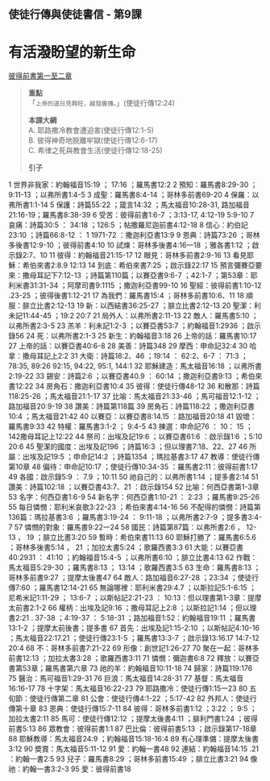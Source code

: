 ## 使徒行傳與使徒書信 - 第9課
# 有活潑盼望的新生命
[彼得前書第一至二章](https://www.biblegateway.com/quicksearch/?quicksearch=彼得前書1-2&qs_version=CUVMPT)

>**重點**  
>「`上帝的道日見興旺，越發廣傳。`」(使徒行傳12:24)
>
>**本課大綱**  
>A. 耶路撒冷教會遭迫害(使徒行傳12:1-5)  
>B. 彼得神奇地脱離牢獄(使徒行傳12:6-17)  
>C. 希律之死與教會生活(使徒行傳12:18-25)  
>
>**引子**  

1 世界非我家：約翰福音15:19 ； 17:16 ；羅馬書12:2
2 預知：羅馬書8:29-30 ；9:11-13 ；以弗所書1:4-5
3 成聖：羅馬書8:4-14 ；哥林多前書69-20
4 保羅：以弗所書1:1-14
5 保護：詩篇55:22 ；箴言14:32 ；馬太福音10:28-31, 路加福音21:16-19；羅馬書8:38-39
6 受苦：彼得前書1:6-7 ；3:13-17, 4:12-19 5:9-10
7 哀痛：詩篇30:5 ： 34:18 ；126:5 ；帖撒羅尼迦前書4:12-18
8 信心：約伯記23:10 ；詩篇66:8-12 ： 1 1971-72 ：撒迦利亞書13:9
9 恩典：詩篇73:26 ；哥林多後書12:9-10 ；彼得前書4:10
10 試煉：哥林多後書4:16一18 ；雅各書1:12 ；啟示錄2:7、10
11 彼得：約翰福音21:15-17
12 眼見：哥林多前書2:9-16
13 看見耶穌：希伯來書2:8.9 12:13
14 到底：希伯來書7:25 ；啟示錄22:17
15 預言彌賽亞要來：撒母耳記下7:12-13 ；詩篇第110篇；以賽亞書9:6-7 ；42:1-7 ；第53章：耶利米書31:31-34 ；阿摩司書9:1115 ；撒迦利亞書99-10
16 聖經：彼得前書1:10-12 .23-25 ；彼得後書1:12-21
17 為我們：羅馬書15:4 ；哥林多前書10:6、11
18 順服：腓立比書2:12-13
19 新：以西結書36:25-27 ；腓立比書2:12-13
20 聖潔：利未記11:44-45 ；19:2 20:7
21 局外人：以弗所書2:11-13
22 敵人：羅馬書5:10 ；以弗所書2:3-5
23 羔羊：利未記1:2-3 ；以賽亞書53:7 ；約翰福音1:2936 ；啟示錄56
24 死：以弗所書2:1-3
25 新生：約翰福音3:18
26 上帝的話：羅馬書10:17
27 上帝的話：以賽亞書40:6-8
28 美善：詩篇348
29 摩西：申命記32:4
30 哈拿：撒母耳記上2:2
31 大衛：詩篇18:2、46 ；19:14 ： 62:2、6-7 ： 71:3 ；78:35, 89:26 92:15, 94:22, 95:1, 144:1
32 耶穌建造：馬太福音16:18 ；以弗所書2:19-22
33 錫安：詩篇2:6 ；以賽亞書40.9 ： 60:14 ；撒迦利亞書9:13 ；希伯來書12:22
34 房角石：撒迦利亞書10:4
35 彼得：使徒行傳48-12
36 和散那：詩篇118:25-26 ；馬太福音21:1-17
37 比喻：馬太福音21:33-46 ；馬可福音12:1-12 ；路加福音20:9-19
38 讚美：詩篇第118篇
39 房角石：詩篇118:22 ；撒迦利亞書10:4 ；馬太福音21:42
40 以賽亞：以賽亞書8:14.15 ：路加福音20:18
41 毀壞：羅馬書9:33
42 特權：羅馬書3:1-2 ； 9:4-5
43 揀選：申命記76 ： 10： 15 ；142撒母耳記上12:22
44 祭司：出埃及記19:6 ；以賽亞書61:6 ：啟示錄1:6 ；5:10 20:6
45 聖潔的國度：出埃及記196 ；詩篇16:3 ；但以理書7:18、22、27
46 所屬：出埃及記19:5 ；申命記14:2 ；詩篇1354 ；瑪拉基書3:17
47 教導：使徒行傳第10章
48 偏待：申命記10:17 ；使徒行傳10:34-35 ：羅馬書2:11：彼得前書1:17
49 各國：啟示錄5:9 ： 7.9 ；10:11
50 祂自己的：以弗所書1:14 ；提多書2:14
51 讚美：詩篇102:18 ；以賽亞書43:7、21 ：啟示錄154
52 比喻：何西亞書第1-3章
53 名字：何西亞書1:6-9
54 新名字：何西亞書1:10-21 ： 2:23 ；羅馬書9:25-26
55 每日憐憫：耶利米哀歌3:22-23 ；希伯來書4:14-16
56 不配得的憐憫：詩篇第136篇：瑪拉基書3:6 ；羅馬書3:19-24 ： 9:11-18 ；以弗所書2:7-9 ；提多書3:4-7
57 憐憫的對象：羅馬書9:22一24
58 國民：詩篇第87篇：以弗所書2:6 ， 12-13 ， 19 ；腓立比晝3:20
59 暫時：希伯來書11:13
60 耶穌打勝了：羅馬書6:5.6 ；哥林多後書5:14 ， 21 ；加拉太書5:24 ；歌羅西書3:3
61 大能：以賽亞書40:2931 ： 41:10 ；約翰福音15:4-5 ；以弗所書6:10 ；腓立比書4:13
62 作戰：馬太福音5:29-30 ；羅馬書8:13 ； 13:14 ；歌羅西書3:5
63 生命：羅馬書8:13 ；哥林多前書9:27 ；提摩太後書47
64 敵人：路加福音6:27-28 ；23:34 ；使徒行傳7:60 ；羅馬書12:14-21
65 無論哪裡：耶利米書29:4.7 ；以斯拉記5:1-6:15 ；尼希米記1:11-29 ； 13:6-7 ；以斯帖記2:21-23 ： 10:13：但以理書第1-3章：提摩太前書2:1-2
66 權柄：出埃及記9:16 ；撒母耳記上2:8 ；以斯拉記1:14 ；但以理書2:21 . 37-38 ；4:19-37 ： 5:18-31 ；路加福音1:52：約翰福音19:11 ；羅馬書13:1-2 ；提摩太前後書；提多書
67 首先：出埃及記1:15-2:10 ；以斯帖記4:10-16 ；馬太福音22:17.21 ；使徒行傳23:1-5 ；羅馬書13:3-7 ；啟示錄13:16.17 14:7-12 20:4
68 不：哥林多前書7:21-22
69 形像：創世記1:26-27
70 聚在一起：哥林多前書12:13 ；加拉太書3:28 ；歌羅西書3:11
71 憐憫：彌迦書6:8
72 釋放：以賽亞書第53章；羅馬書第六章
73 祂的羊：約翰福音10:11-18
74 歸家：詩篇119:176
75 醫治：馬可福音1:29-31
76 巨浪：馬太福音14:28-31
77 基督：馬太福音16:16-17
78 十字架：馬太福音16:22-23
79 耶路撒冷：使徒行傳1:15一23
80 五旬節：使徒行傳第二章
81 公會：使徒行傳4:1-22 ；5:17-42
82 外邦人：使徒行傳第十章
83 恩典：使徒行傳15:7-11
84 彼得：哥林多前書1:12 ；3:22 ； 9:5 ；加拉太書2:11
85 馬可：使徒行傳12:12 ；提摩太後書4:11 ；腓利門書1:24 ；彼得前書5:13
86 眾教會：彼得前書1:1
87 巴比倫：彼得前書5:13 ；啟示錄第17-18章
88 耶穌教導：馬太福音24:9 ；約翰福音15:18-16:4
89 有心理準備：提摩太後書3:12
90 奬賞：馬太福音5:11-12
91 愛：約翰一書48
92 連結：約翰福音14:15 .21 ：約翰一書2:5
93 兒子：羅馬書8:29 ；哥林多前書15:49 ；腓立比書3:21
94 像祂：約翰一書3:2-3
95 愛：彼得前書18

